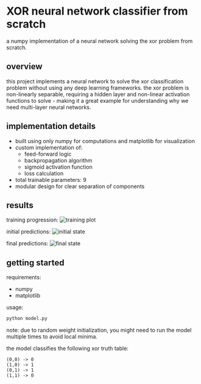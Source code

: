 # XOR neural network classifier from scratch
a numpy implementation of a neural network solving the xor problem from scratch.

## overview
this project implements a neural network to solve the xor classification problem without using any deep learning frameworks. the xor problem is non-linearly separable, requiring a hidden layer and non-linear activation functions to solve - making it a great example for understanding why we need multi-layer neural networks.

## implementation details
- built using only numpy for computations and matplotlib for visualization
- custom implementation of:
  - feed-forward logic
  - backpropagation algorithm
  - sigmoid activation function
  - loss calculation
- total trainable parameters: 9
- modular design for clear separation of components

## results
training progression:
![training plot](https://github.com/user-attachments/assets/adeda2ec-8db0-4dc6-a33c-b74de5bdac7f)

initial predictions:
![initial state](https://github.com/user-attachments/assets/590e11be-331c-43c9-aa23-e4ef236e9c80)

final predictions:
![final state](https://github.com/user-attachments/assets/488211cb-f3bb-4bb5-8619-87670aa3d080)

## getting started
requirements:
- numpy
- matplotlib

usage:
```bash
python model.py
```
note: due to random weight initialization, you might need to run the model multiple times to avoid local minima.

the model classifies the following xor truth table:
```
(0,0) -> 0
(1,0) -> 1
(0,1) -> 1
(1,1) -> 0
```
